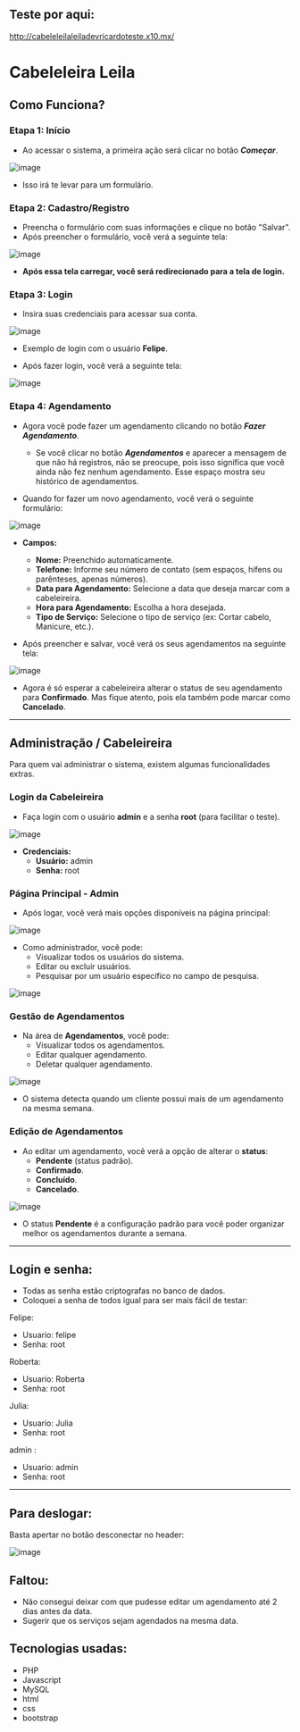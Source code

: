 ## Teste por aqui:

http://cabeleleilaleiladevricardoteste.x10.mx/

# **Cabeleleira Leila**

## **Como Funciona?**

### **Etapa 1: Início**

- Ao acessar o sistema, a primeira ação será clicar no botão ***Começar***.

![image](https://github.com/user-attachments/assets/304b2e55-f996-45e5-bb3e-edfc6215a165)


- Isso irá te levar para um formulário.

### **Etapa 2: Cadastro/Registro**

- Preencha o formulário com suas informações e clique no botão "Salvar".
- Após preencher o formulário, você verá a seguinte tela:

![image](https://github.com/user-attachments/assets/5a842893-3255-4995-93c0-540f8674873c)


- **Após essa tela carregar, você será redirecionado para a tela de login.**

### **Etapa 3: Login**

- Insira suas credenciais para acessar sua conta.

 ![image](https://github.com/user-attachments/assets/6733d27e-22a7-4a91-be4b-4667406d0cba)


- Exemplo de login com o usuário **Felipe**.

- Após fazer login, você verá a seguinte tela:

![image](https://github.com/user-attachments/assets/0833f984-8e1e-4911-9c88-e310bc181f45)


### **Etapa 4: Agendamento**

- Agora você pode fazer um agendamento clicando no botão ***Fazer Agendamento***.

  - Se você clicar no botão ***Agendamentos*** e aparecer a mensagem de que não há registros, não se preocupe, pois isso significa que você ainda não fez nenhum agendamento. Esse espaço mostra seu histórico de agendamentos.

- Quando for fazer um novo agendamento, você verá o seguinte formulário:

![image](https://github.com/user-attachments/assets/edd72f2e-a8b0-42db-8396-f04a91010aa6)


  - **Campos:**
    - **Nome:** Preenchido automaticamente.
    - **Telefone:** Informe seu número de contato (sem espaços, hífens ou parênteses, apenas números).
    - **Data para Agendamento:** Selecione a data que deseja marcar com a cabeleireira.
    - **Hora para Agendamento:** Escolha a hora desejada.
    - **Tipo de Serviço:** Selecione o tipo de serviço (ex: Cortar cabelo, Manicure, etc.).

- Após preencher e salvar, você verá os seus agendamentos na seguinte tela:

![image](https://github.com/user-attachments/assets/757d3294-0fa5-47f0-b9cd-e0e026e6d991)


- Agora é só esperar a cabeleireira alterar o status de seu agendamento para **Confirmado**. Mas fique atento, pois ela também pode marcar como **Cancelado**.

---

## **Administração / Cabeleireira**

Para quem vai administrar o sistema, existem algumas funcionalidades extras.

### **Login da Cabeleireira**

- Faça login com o usuário **admin** e a senha **root** (para facilitar o teste).

![image](https://github.com/user-attachments/assets/6089729a-712a-432e-80b7-42b2ef050134)


- **Credenciais:**
  - **Usuário:** admin
  - **Senha:** root

### **Página Principal - Admin**

- Após logar, você verá mais opções disponíveis na página principal:

![image](https://github.com/user-attachments/assets/bf891090-ccbb-4929-ac8b-4a313c4472fc)


- Como administrador, você pode:
  - Visualizar todos os usuários do sistema.
  - Editar ou excluir usuários.
  - Pesquisar por um usuário específico no campo de pesquisa.

 ![image](https://github.com/user-attachments/assets/bdcb9586-8f5b-4c33-8b8f-704973371beb)


### **Gestão de Agendamentos**

- Na área de **Agendamentos**, você pode:
  - Visualizar todos os agendamentos.
  - Editar qualquer agendamento.
  - Deletar qualquer agendamento.

 ![image](https://github.com/user-attachments/assets/a9507df5-d7e5-4fbd-ade0-11222102bc62)


- O sistema detecta quando um cliente possui mais de um agendamento na mesma semana.

### **Edição de Agendamentos**

- Ao editar um agendamento, você verá a opção de alterar o **status**:
  - **Pendente** (status padrão).
  - **Confirmado**.
  - **Concluído**.
  - **Cancelado**.

![image](https://github.com/user-attachments/assets/1a06731f-cad6-4065-9a46-c54d0a0fb02d)


- O status **Pendente** é a configuração padrão para você poder organizar melhor os agendamentos durante a semana.

---


## Login e senha:
- Todas as senha estão criptografas no banco de dados.
- Coloquei a senha de todos igual para ser mais fácil de testar:

Felipe: 
- Usuario: felipe
- Senha: root

Roberta: 
- Usuario: Roberta
- Senha: root

Julia: 
- Usuario: Julia
- Senha: root

admin : 
- Usuario: admin
- Senha: root

---

## Para deslogar:

Basta apertar no botão desconectar no header:


![image](https://github.com/user-attachments/assets/d8f13831-0d61-41ea-982b-96aa2b36fe03)







## Faltou:

- Não consegui deixar com que pudesse editar um agendamento até 2 dias antes da data.
- Sugerir que os serviços sejam agendados na mesma data.

  
## Tecnologias usadas: 

- PHP
- Javascript
- MySQL
- html
- css
- bootstrap
  
